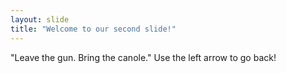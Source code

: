 ```yaml
---
layout: slide
title: "Welcome to our second slide!"
---
```

"Leave the gun.  Bring the canole."
Use the left arrow to go back!
